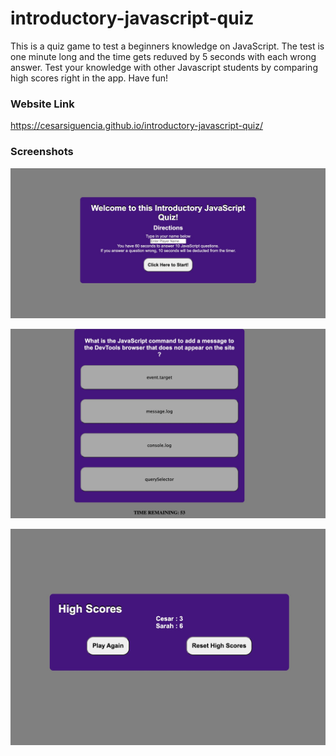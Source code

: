 # introductory-javascript-quiz

This is a quiz game to test a beginners knowledge on JavaScript. The test is one minute long and the time gets reduved by 5 seconds with each wrong answer. Test your knowledge with other Javascript students by comparing high scores right in the app. Have fun!

### Website Link

https://cesarsiguencia.github.io/introductory-javascript-quiz/

### Screenshots 
![Screenshot 1](/screenshots/screenshot-1.jpeg)

![Screenshot 2](/screenshots/screenshot-2.jpeg)

![Screenshot 3](/screenshots/screenshot-3.jpeg)